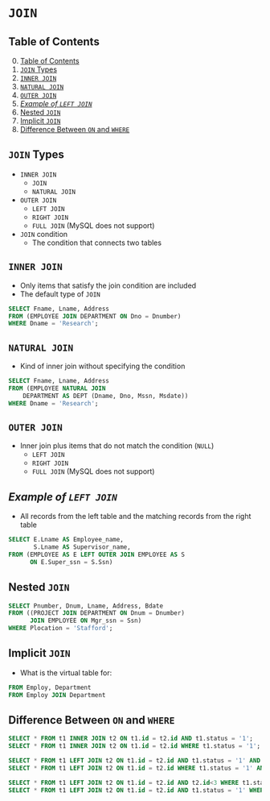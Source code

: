 # `JOIN`

## Table of Contents

0. [Table of Contents](#table-of-contents)
1. [`JOIN` Types](#join-types)
2. [`INNER JOIN`](#inner-join)
3. [`NATURAL JOIN`](#natural-join)
4. [`OUTER JOIN`](#outer-join)
5. [*Example of `LEFT JOIN`*](#example-of-left-join)
6. [Nested `JOIN`](#nested-join)
7. [Implicit `JOIN`](#implicit-join)
8. [Difference Between `ON` and `WHERE`](#difference-between-on-and-where)

## `JOIN` Types

- `INNER JOIN`
    - `JOIN`
    - `NATURAL JOIN`
- `OUTER JOIN`
    - `LEFT JOIN`
    - `RIGHT JOIN`
    - `FULL JOIN` (MySQL does not support)
- `JOIN` condition
    - The condition that connects two tables

## `INNER JOIN`

- Only items that satisfy the join condition are included
- The default type of `JOIN`
```sql
SELECT Fname, Lname, Address
FROM (EMPLOYEE JOIN DEPARTMENT ON Dno = Dnumber)
WHERE Dname = 'Research';
```

## `NATURAL JOIN`

- Kind of inner join without specifying the condition
```sql
SELECT Fname, Lname, Address
FROM (EMPLOYEE NATURAL JOIN
    DEPARTMENT AS DEPT (Dname, Dno, Mssn, Msdate))
WHERE Dname = 'Research';
```

## `OUTER JOIN`

- Inner join plus items that do not match the condition (`NULL`)
    - `LEFT JOIN`
    - `RIGHT JOIN`
    - `FULL JOIN` (MySQL does not support)

## *Example of `LEFT JOIN`*

- All records from the left table and the matching records from the right table
```sql
SELECT E.Lname AS Employee_name, 
       S.Lname AS Supervisor_name, 
FROM (EMPLOYEE AS E LEFT OUTER JOIN EMPLOYEE AS S 
      ON E.Super_ssn = S.Ssn)
```

## Nested `JOIN`

```sql
SELECT Pnumber, Dnum, Lname, Address, Bdate
FROM ((PROJECT JOIN DEPARTMENT ON Dnum = Dnumber) 
      JOIN EMPLOYEE ON Mgr_ssn = Ssn)
WHERE Plocation = 'Stafford';
```

## Implicit `JOIN`

- What is the virtual table for:
```sql
FROM Employ, Department
FROM Employ JOIN Department
```

## Difference Between `ON` and `WHERE`

```sql
SELECT * FROM t1 INNER JOIN t2 ON t1.id = t2.id AND t1.status = '1';
SELECT * FROM t1 INNER JOIN t2 ON t1.id = t2.id WHERE t1.status = '1';​
```
```sql
SELECT * FROM t1 LEFT JOIN t2 ON t1.id = t2.id AND t1.status = '1' AND t2.id<3;​
SELECT * FROM t1 LEFT JOIN t2 ON t1.id = t2.id WHERE t1.status = '1' AND t2.id<3;​
```
```sql
SELECT * FROM t1 LEFT JOIN t2 ON t1.id = t2.id AND t2.id<3 WHERE t1.status = '1';​
SELECT * FROM t1 LEFT JOIN t2 ON t1.id = t2.id AND t1.status = '1' WHERE t2.id<3;​
```
